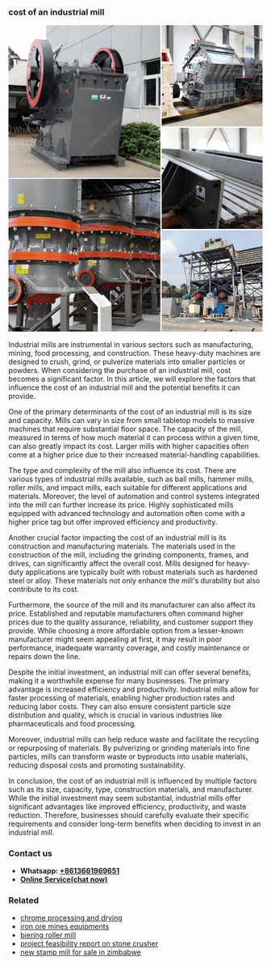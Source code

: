 <h3>cost of an industrial mill</h3><img src='1702953073.jpg' alt=''><p>Industrial mills are instrumental in various sectors such as manufacturing, mining, food processing, and construction. These heavy-duty machines are designed to crush, grind, or pulverize materials into smaller particles or powders. When considering the purchase of an industrial mill, cost becomes a significant factor. In this article, we will explore the factors that influence the cost of an industrial mill and the potential benefits it can provide.</p><p>One of the primary determinants of the cost of an industrial mill is its size and capacity. Mills can vary in size from small tabletop models to massive machines that require substantial floor space. The capacity of the mill, measured in terms of how much material it can process within a given time, can also greatly impact its cost. Larger mills with higher capacities often come at a higher price due to their increased material-handling capabilities.</p><p>The type and complexity of the mill also influence its cost. There are various types of industrial mills available, such as ball mills, hammer mills, roller mills, and impact mills, each suitable for different applications and materials. Moreover, the level of automation and control systems integrated into the mill can further increase its price. Highly sophisticated mills equipped with advanced technology and automation often come with a higher price tag but offer improved efficiency and productivity.</p><p>Another crucial factor impacting the cost of an industrial mill is its construction and manufacturing materials. The materials used in the construction of the mill, including the grinding components, frames, and drives, can significantly affect the overall cost. Mills designed for heavy-duty applications are typically built with robust materials such as hardened steel or alloy. These materials not only enhance the mill's durability but also contribute to its cost.</p><p>Furthermore, the source of the mill and its manufacturer can also affect its price. Established and reputable manufacturers often command higher prices due to the quality assurance, reliability, and customer support they provide. While choosing a more affordable option from a lesser-known manufacturer might seem appealing at first, it may result in poor performance, inadequate warranty coverage, and costly maintenance or repairs down the line.</p><p>Despite the initial investment, an industrial mill can offer several benefits, making it a worthwhile expense for many businesses. The primary advantage is increased efficiency and productivity. Industrial mills allow for faster processing of materials, enabling higher production rates and reducing labor costs. They can also ensure consistent particle size distribution and quality, which is crucial in various industries like pharmaceuticals and food processing.</p><p>Moreover, industrial mills can help reduce waste and facilitate the recycling or repurposing of materials. By pulverizing or grinding materials into fine particles, mills can transform waste or byproducts into usable materials, reducing disposal costs and promoting sustainability.</p><p>In conclusion, the cost of an industrial mill is influenced by multiple factors such as its size, capacity, type, construction materials, and manufacturer. While the initial investment may seem substantial, industrial mills offer significant advantages like improved efficiency, productivity, and waste reduction. Therefore, businesses should carefully evaluate their specific requirements and consider long-term benefits when deciding to invest in an industrial mill.</p><h3>Contact us</h3><ul><li><strong>Whatsapp:&nbsp;<a href="https://wa.me/8613661969651">+8613661969651</a></strong></li><li><a href="https://swt.shibang-china.com/?git&amp;zhl&amp;cost of an industrial mill"><strong>Online Service(chat now)</strong></a></li></ul><h3>Related</h3><ul><li><a href='chrome processing and drying.md'>chrome processing and drying</a></li><li><a href='iron ore mines equipments.md'>iron ore mines equipments</a></li><li><a href='biering roller mill.md'>biering roller mill</a></li><li><a href='project feasibility report on stone crusher.md'>project feasibility report on stone crusher</a></li><li><a href='new stamp mill for sale in zimbabwe.md'>new stamp mill for sale in zimbabwe</a></li></ul>